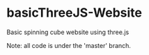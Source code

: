 # basicThreeJS-Website
Basic spinning cube website using three.js

Note: all code is under the 'master' branch. 
